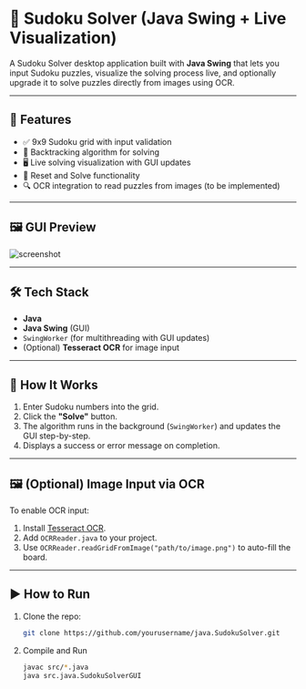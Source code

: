 # 🧩 Sudoku Solver (Java Swing + Live Visualization)

A Sudoku Solver desktop application built with **Java Swing** that lets you input Sudoku puzzles, visualize the solving process live, and optionally upgrade it to solve puzzles directly from images using OCR.

---

## 🚀 Features

- ✅ 9x9 Sudoku grid with input validation
- 🎯 Backtracking algorithm for solving
- 🖥️ Live solving visualization with GUI updates
- 🔄 Reset and Solve functionality
- 🔍 OCR integration to read puzzles from images (to be implemented)

---

## 🖼️ GUI Preview

![screenshot](./screenshot.png)

---

## 🛠️ Tech Stack

- **Java**
- **Java Swing** (GUI)
- `SwingWorker` (for multithreading with GUI updates)
- (Optional) **Tesseract OCR** for image input

---

## 🧠 How It Works

1. Enter Sudoku numbers into the grid.
2. Click the **"Solve"** button.
3. The algorithm runs in the background (`SwingWorker`) and updates the GUI step-by-step.
4. Displays a success or error message on completion.

---

## 🖼️ (Optional) Image Input via OCR

To enable OCR input:
1. Install [Tesseract OCR](https://github.com/tesseract-ocr/tesseract).
2. Add `OCRReader.java` to your project.
3. Use `OCRReader.readGridFromImage("path/to/image.png")` to auto-fill the board.

---

## ▶️ How to Run

1. Clone the repo:
   ```bash
   git clone https://github.com/yourusername/java.SudokuSolver.git

2. Compile and Run
    ```bash
   javac src/*.java
   java src.java.SudokuSolverGUI

